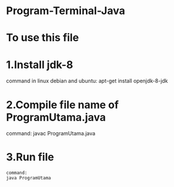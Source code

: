 ﻿# Program-Terminal-Java

# To use this file 
# 1.Install jdk-8
  command in linux debian and ubuntu:
  apt-get install openjdk-8-jdk
# 2.Compile file name of ProgramUtama.java
  command:
  javac ProgramUtama.java
# 3.Run file
    command:
    java ProgramUtama
  
